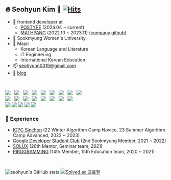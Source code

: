 ## 🔥 Seohyun Kim 🥰   [![Hits](https://hits.seeyoufarm.com/api/count/incr/badge.svg?url=https%3A%2F%2Fgithub.com%2Fseohyun319%2Fhit-counter&count_bg=%2345CDD0&title_bg=%23FF8394&icon=&icon_color=%23E7E7E7&title=hits&edge_flat=false)](https://hits.seeyoufarm.com)
- 🏰 frontend developer at
    - [POSTYPE](https://www.postype.com/) (2024.04 ~ current)
    - [MATHPANG](https://mathpang.com/) (2022.10 ~ 2023.11) ([company github](https://github.com/seohyunPang))
- 🏫 Sookmyung Women's University
- 🔬 Major
    - Korean Language and Literature
    - IT Engineering
    - International Korean Education
- 📫 seohyunn0319@gmail.com
- 📝 [blog](https://shmoong.tistory.com/)
<br />

<p>
  <img src="https://img.shields.io/badge/React-20232A?style=flat-square&logo=react&logoColor=61DAFB"/> &nbsp 
  <img src="https://img.shields.io/badge/Next-000000?style=flat-square&logo=next.js&logoColor=white"/> &nbsp 
  <img src="https://img.shields.io/badge/TypeScript-007acc?style=flat-square&logo=TypeScript&logoColor=white"/> &nbsp
  <img src="https://img.shields.io/badge/JavaScript-F7DF1E?style=flat-square&logo=JavaScript&logoColor=black"/> &nbsp
  <img src="https://img.shields.io/badge/HTML5-E34F26?style=flat-square&logo=HTML5&logoColor=white"/> &nbsp
  <img src="https://img.shields.io/badge/CSS3-1572B6?style=flat-square&logo=CSS3&logoColor=white"/> &nbsp
  <img src="https://img.shields.io/badge/Sass-CC6699?style=flat-square&logo=Sass&logoColor=white"/> &nbsp
  <img src="https://img.shields.io/badge/styled components-DB7093?style=flat-square&logo=styled-components&logoColor=white"/> &nbsp
  <img src="https://img.shields.io/badge/Storybook-FF4785?style=flat-square&logo=Storybook&logoColor=white"/> &nbsp
  <br />
  <img src="https://img.shields.io/badge/GraphQL-E10098?style=flat-square&logo=GraphQL&logoColor=white"/> &nbsp 
  <img src="https://img.shields.io/badge/Python-3776AB?style=flat-square&logo=Python&logoColor=white"/> &nbsp 
  <img src="https://img.shields.io/badge/Django-092E20?style=flat-square&logo=django&logoColor=white"> &nbsp
  <img src="https://img.shields.io/badge/Node.js-339933?style=flat-square&logo=Node.js&logoColor=white"/> &nbsp
  <img src="https://img.shields.io/badge/Java-007396?style=flat-square&logo=Java&logoColor=white"/></a> &nbsp 
  <img src="https://img.shields.io/badge/Kotlin-7F52FF?style=flat-square&logo=Kotlin&logoColor=white"/> &nbsp
  <img src="https://img.shields.io/badge/Firebase-000000?style=flat-square&logo=Firebase&logoColor=yellow"/> &nbsp
  <img src="https://img.shields.io/badge/Amazon AWS-232F3E?style=flat-square&logo=Amazon%20AWS&logoColor=white"/> &nbsp
  </br>
  <img src="https://img.shields.io/badge/Git-f05030?style=flat-square&logo=Git&logoColor=white"/>
  <img src="https://img.shields.io/badge/GitHub-black?style=flat-square&logo=GitHub&logoColor=white"/>
  <img src="https://img.shields.io/badge/Slack-4a154b?style=flat-square&logo=Slack&logoColor=white"/>
  <img src="https://img.shields.io/badge/Notion-black?style=flat-square&logo=Notion&logoColor=white"/>
  <img src="https://img.shields.io/badge/Figma-a259ff?style=flat-square&logo=Figma&logoColor=white"/>
</p>


### 🏇 **Experience**

- [ICPC Sinchon](https://icpc-sinchon.io/) (22 Winter Algorithm Camp Novice, 23 Summer Algorithm Camp Advanced, 2022 ~ 2023)
- [Google Developer Student Club](https://dsc.community.dev/sookmyung-womens-university/) (2nd Sookmyung Member, 2021 ~ 2022)
- [SOLUX](https://solux.tistory.com/) (26th Mentor, Seminar team, 2021)
- [PIROGRAMMING](https://pirogramming.com/) (14th Member, 15th Education team, 2020 ~ 2021)
  

</br>

![seohyun's GitHub stats](https://github-readme-stats.vercel.app/api?username=seohyun319&theme=radical&show_icons=true) [![Solved.ac
프로필](http://mazassumnida.wtf/api/v2/generate_badge?boj=seohyun319)](https://solved.ac/seohyun319)
